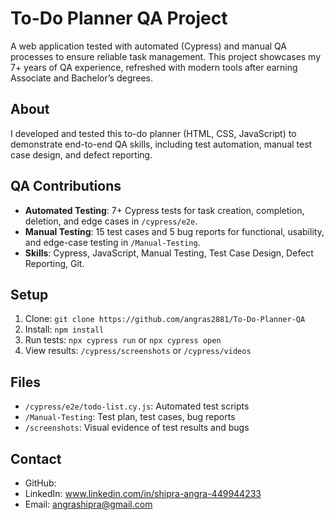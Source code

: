 
# To-Do Planner QA Project
A web application tested with automated (Cypress) and manual QA processes to ensure reliable task management. This project showcases my 7+ years of QA experience, refreshed with modern tools after earning Associate and Bachelor’s degrees.

## About
I developed and tested this to-do planner (HTML, CSS, JavaScript) to demonstrate end-to-end QA skills, including test automation, manual test case design, and defect reporting.

## QA Contributions
- **Automated Testing**: 7+ Cypress tests for task creation, completion, deletion, and edge cases in `/cypress/e2e`.
- **Manual Testing**: 15 test cases and 5 bug reports for functional, usability, and edge-case testing in `/Manual-Testing`.
- **Skills**: Cypress, JavaScript, Manual Testing, Test Case Design, Defect Reporting, Git.

## Setup
1. Clone: `git clone https://github.com/angras2881/To-Do-Planner-QA`
2. Install: `npm install`
3. Run tests: `npx cypress run` or `npx cypress open`
4. View results: `/cypress/screenshots` or `/cypress/videos`

## Files
- `/cypress/e2e/todo-list.cy.js`: Automated test scripts
- `/Manual-Testing`: Test plan, test cases, bug reports
- `/screenshots`: Visual evidence of test results and bugs

## Contact
- GitHub: 
- LinkedIn: www.linkedin.com/in/shipra-angra-449944233
- Email: angrashipra@gmail.com
